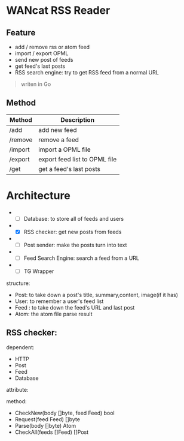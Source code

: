 # WANcat RSS Reader 

## Feature
* add / remove rss or atom feed
* import / export OPML
* send new post of feeds
* get feed's last posts
* RSS search engine: try to get RSS feed from a normal URL

> writen in Go  

## Method
| Method | Description |
| ---- | --- |
| /add | add new feed |
| /remove | remove a feed |
| /import | import a OPML file |
| /export | export feed list to OPML file |
| /get | get a feed's last posts |

# Architecture
* - [ ] Database: to store all of feeds and users
* - [x] RSS checker: get new posts from feeds
* - [ ] Post sender: make the posts turn into text
* - [ ] Feed Search Engine: search a feed from a URL
* - [ ] TG Wrapper 

structure: 
* Post: to take down a post's title, summary,content, image(if it has)
* User: to remember a user's feed list
* Feed : to take down the feed's URL and last post
* Atom: the atom file parse result

## RSS checker:

dependent:  
* HTTP
* Post 
* Feed
* Database

attribute:  

method:  
* CheckNew(body []byte, feed Feed) bool
* Request(feed Feed) []byte
* Parse(body []byte) Atom
* CheckAll(feeds []Feed) []Post

